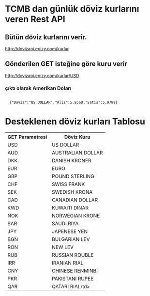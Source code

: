 
# TCMB dan günlük döviz kurlarını veren Rest API

## Bütün döviz kurlarını verir.
http://dovizapi.epizy.com/kurlar


## Gönderilen GET isteğine göre kuru verir
http://dovizapi.epizy.com/kurlar/USD


### çıktı olarak Amerikan Doları
<code>
  {"Doviz":"US DOLLAR","Alis":5.9560,"Satis":5.9799}
</code>


# Desteklenen döviz kurları Tablosu
<table>
   <tr>
    <th>GET Parametresi</th>
    <th>Döviz Kuru</th>
  </tr>
   <tr>
    <td>USD</td>
    <td>US DOLLAR</td>
  </tr>
   <tr>
    <td>AUD</td>
    <td>AUSTRALIAN DOLLAR</td>
  </tr>
  
   <tr>
    <td>DKK</td>
    <td>DANISH KRONER</td>
  </tr>
  
  <tr>
    <td>EUR</td>
    <td>EURO</td>
  </tr>
   <tr>
    <td>GBP</td>
    <td>POUND STERLING</td>
  </tr>
   <tr>
    <td>CHF</td>
    <td>SWISS FRANK</td>
  </tr>
   <tr>
    <td>SEK</td>
    <td>SWEDISH KRONA</td>
  </tr>
   <tr>
    <td>CAD</td>
    <td>CANADIAN DOLLAR</td>
  </tr>
   <tr>
    <td>KWD</td>
    <td>KUWAITI DINAR</td>
  </tr>
    <tr>
    <td>NOK</td>
    <td>NORWEGIAN KRONE</td>
  </tr>
 <tr>
    <td>SAR</td>
    <td>SAUDI RIYA</td>
  </tr>
   <tr>
    <td>JPY</td>
    <td>JAPENESE YEN</td>
  </tr>
    <tr>
    <td>BGN</td>
    <td>BULGARIAN LEV</td>
  </tr>
     <tr>
    <td>RON</td>
    <td>NEW LEV</td>
  </tr>
   <tr>
    <td>RUB</td>
    <td>RUSSIAN ROUBLE</td>
  </tr>
   <tr>
    <td>IRR</td>
    <td>IRANIAN RIAL</td>
  </tr>
        <tr>
    <td>CNY</td>
    <td>CHINESE RENMINBI</td>
  </tr>
         <tr>
    <td>PKR</td>
    <td>PAKISTANI RUPEE</td>
  </tr>
          <tr>
    <td>QAR</td>
    <td>QATARI RIAL/td>
  </tr>
 </table>

